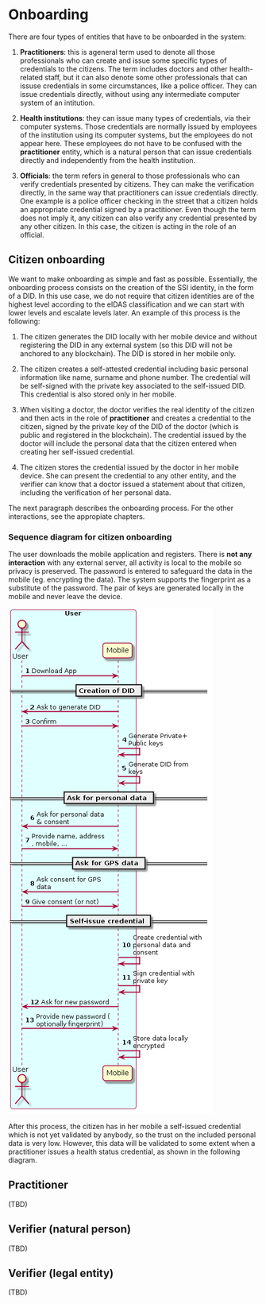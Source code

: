 # Onboarding

There are four types of entities that have to be onboarded in the system:

1. **Practitioners**: this is ageneral term used to denote all those professionals who can create and issue some specific types of credentials to the citizens. The term includes doctors and other health-related staff, but it can also denote some other professionals that can issuse credentials in some circumstances, like a police officer. They can issue credentials directly, without using any intermediate computer system of an intitution.

2. **Health institutions**: they can issue many types of credentials, via their computer systems. Those credentials are normally issued by employees of the institution using its computer systems, but the employees do not appear here. These employees do not have to be confused with the **practitioner** entity, which is a natural person that can issue credentials directly and independently from the health institution.

3. **Officials**: the term refers in general to those professionals who can verify credentials presented by citizens. They can make the verification directly, in the same way that practitioners can issue credentials directly. One example is a police officer checking in the street that a citizen holds an appropriate credential signed by a practitioner. Even though the term does not imply it, any citizen can also verify any credential presented by any other citizen. In this case, the citizen is acting in the role of an official.

## Citizen onboarding

We want to make onboarding as simple and fast as possible.
Essentially, the onboarding process consists on the creation of the SSI identity, in the form of a DID.
In this use case, we do not require that citizen identities are of the highest level according to the eIDAS classification and we can start with lower levels and escalate levels later.
An example of this process is the following:

1. The citizen generates the DID locally with her mobile device and without registering the DID in any external system (so this DID will not be anchored to any blockchain).
The DID is stored in her mobile only.

2. The citizen creates a self-attested credential including basic personal information like name, surname and phone number.
The credential will be self-signed with the private key associated to the self-issued DID.
This credential is also stored only in her mobile.

3. When visiting a doctor, the doctor verifies the real identity of the citizen and then acts in the role of **practitioner** and creates a credential to the citizen, signed by the private key of the DID of the doctor (which is public and registered in the blockchain).
The credential issued by the doctor will include the personal data that the citizen entered when creating her self-issued credential.

4. The citizen stores the credential issued by the doctor in her mobile device. She can present the credential to any other entity, and the verifier can know that a doctor issued a statement about that citizen, including the verification of her personal data.

The next paragraph describes the onboarding process. For the other interactions, see the appropiate chapters.

### Sequence diagram for citizen onboarding

The user downloads the mobile application and registers.
There is **not any interaction** with any external server, all activity is local to the mobile so privacy is preserved.
The password is entered to safeguard the data in the mobile (eg. encrypting the data).
The system supports the fingerprint as a substitute of the password.
The pair of keys are generated locally in the mobile and never leave the device.

![Onboarding](diagrams/citizen_onboarding.png)

After this process, the citizen has in her mobile a self-issued credential which is not yet validated by anybody, so the trust on the included personal data is very low.
However, this data will be validated to some extent when a practitioner issues a health status credential, as shown in the following diagram.

## Practitioner

(TBD)

## Verifier (natural person)

(TBD)

## Verifier (legal entity)

(TBD)